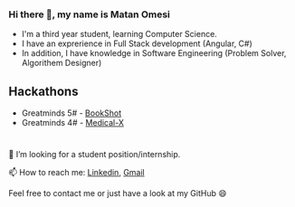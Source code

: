 ### Hi there 👋, my name is Matan Omesi
- I'm a third year student, learning Computer Science.
- I have an exprerience in Full Stack development (Angular, C#)
- In addition, I have knowledge in Software Engineering (Problem Solver, Algorithem Designer)

## Hackathons
- Greatminds 5# - [BookShot](https://github.com/nbarkoch/BookShot_alpha)
- Greatminds 4# - [Medical-X](https://github.com/matan1346/Medical-X)

#
👯 I’m looking for a student position/internship.

📫 How to reach me: [Linkedin](https://www.linkedin.com/in/matan-omesi/), [Gmail](mailto:matan.omesi@gmail.com)


Feel free to contact me or just have a look at my GitHub 😄

<!--
**matan1346/matan1346** is a ✨ _special_ ✨ repository because its `README.md` (this file) appears on your GitHub profile.

Here are some ideas to get you started:

- 🔭 I’m currently working on ...
- 🌱 I’m currently learning ...
- 👯 I’m looking to collaborate on ...
- 🤔 I’m looking for help with ...
- 💬 Ask me about ...
- 📫 How to reach me: ...
- 😄 Pronouns: ...
- ⚡ Fun fact: ...
-->
